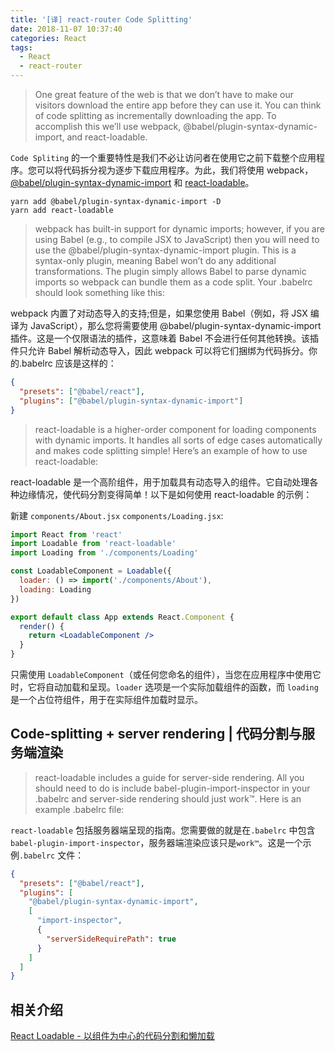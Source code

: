 ```yaml
---
title: '[译] react-router Code Splitting'
date: 2018-11-07 10:37:40
categories: React
tags: 
  - React
  - react-router
---
```


> One great feature of the web is that we don’t have to make our visitors download the entire app before they can use it. You can think of code splitting as incrementally downloading the app. To accomplish this we’ll use webpack, @babel/plugin-syntax-dynamic-import, and react-loadable.

`Code Spliting` 的一个重要特性是我们不必让访问者在使用它之前下载整个应用程序。您可以将代码拆分视为逐步下载应用程序。为此，我们将使用 webpack，[@babel/plugin-syntax-dynamic-import](https://www.npmjs.com/package/@babel/plugin-syntax-dynamic-import) 和 [react-loadable](https://www.npmjs.com/package/react-loadable)。

```
yarn add @babel/plugin-syntax-dynamic-import -D
yarn add react-loadable
```

> webpack has built-in support for dynamic imports; however, if you are using Babel (e.g., to compile JSX to JavaScript) then you will need to use the @babel/plugin-syntax-dynamic-import plugin. This is a syntax-only plugin, meaning Babel won’t do any additional transformations. The plugin simply allows Babel to parse dynamic imports so webpack can bundle them as a code split. Your .babelrc should look something like this:

webpack 内置了对动态导入的支持;但是，如果您使用 Babel（例如，将 JSX 编译为 JavaScript），那么您将需要使用 @babel/plugin-syntax-dynamic-import 插件。这是一个仅限语法的插件，这意味着 Babel 不会进行任何其他转换。该插件只允许 Babel 解析动态导入，因此 webpack 可以将它们捆绑为代码拆分。你的.babelrc 应该是这样的：

```json
{
  "presets": ["@babel/react"],
  "plugins": ["@babel/plugin-syntax-dynamic-import"]
}
```

> react-loadable is a higher-order component for loading components with dynamic imports. It handles all sorts of edge cases automatically and makes code splitting simple! Here’s an example of how to use react-loadable:

react-loadable 是一个高阶组件，用于加载具有动态导入的组件。它自动处理各种边缘情况，使代码分割变得简单！以下是如何使用 react-loadable 的示例：

新建 `components/About.jsx` `components/Loading.jsx`:

```jsx
import React from 'react'
import Loadable from 'react-loadable'
import Loading from './components/Loading'

const LoadableComponent = Loadable({
  loader: () => import('./components/About'),
  loading: Loading
})

export default class App extends React.Component {
  render() {
    return <LoadableComponent />
  }
}
```

只需使用 `LoadableComponent`（或任何您命名的组件），当您在应用程序中使用它时，它将自动加载和呈现。`loader` 选项是一个实际加载组件的函数，而 `loading` 是一个占位符组件，用于在实际组件加载时显示。

## Code-splitting + server rendering | 代码分割与服务端渲染

> react-loadable includes a guide for server-side rendering. All you should need to do is include babel-plugin-import-inspector in your .babelrc and server-side rendering should just work™. Here is an example .babelrc file:

`react-loadable` 包括服务器端呈现的指南。您需要做的就是在`.babelrc` 中包含 `babel-plugin-import-inspector`，服务器端渲染应该只是`work™`。这是一个示例`.babelrc` 文件：

```json
{
  "presets": ["@babel/react"],
  "plugins": [
    "@babel/plugin-syntax-dynamic-import",
    [
      "import-inspector",
      {
        "serverSideRequirePath": true
      }
    ]
  ]
}
```

## 相关介绍

[React Loadable - 以组件为中心的代码分割和懒加载](https://www.jianshu.com/p/697669781276)